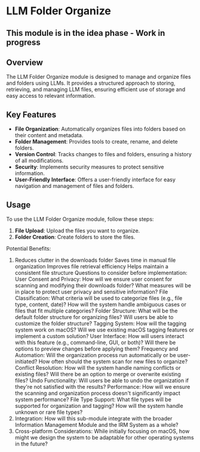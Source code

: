 # LLM Folder Organize

## This module is in the idea phase - Work in progress

## Overview

The LLM Folder Organize module is designed to manage and organize files and folders using LLMs. It provides a structured approach to storing, retrieving, and managing LLM files, ensuring efficient use of storage and easy access to relevant information.

## Key Features

- **File Organization**: Automatically organizes files into folders based on their content and metadata.
- **Folder Management**: Provides tools to create, rename, and delete folders.
- **Version Control**: Tracks changes to files and folders, ensuring a history of all modifications.
- **Security**: Implements security measures to protect sensitive information.
- **User-Friendly Interface**: Offers a user-friendly interface for easy navigation and management of files and folders.

## Usage

To use the LLM Folder Organize module, follow these steps:

1. **File Upload**: Upload the files you want to organize.
2. **Folder Creation**: Create folders to store the files.

Potential Benefits:
1. Reduces clutter in the downloads folder
Saves time in manual file organization
Improves file retrieval efficiency
Helps maintain a consistent file structure
Questions to consider before implementation:
User Consent and Privacy:
How will we ensure user consent for scanning and modifying their downloads folder?
What measures will be in place to protect user privacy and sensitive information?
File Classification:
What criteria will be used to categorize files (e.g., file type, content, date)?
How will the system handle ambiguous cases or files that fit multiple categories?
Folder Structure:
What will be the default folder structure for organizing files?
Will users be able to customize the folder structure?
Tagging System:
How will the tagging system work on macOS?
Will we use existing macOS tagging features or implement a custom solution?
User Interface:
How will users interact with this feature (e.g., command-line, GUI, or both)?
Will there be options to preview changes before applying them?
Frequency and Automation:
Will the organization process run automatically or be user-initiated?
How often should the system scan for new files to organize?
Conflict Resolution:
How will the system handle naming conflicts or existing files?
Will there be an option to merge or overwrite existing files?
Undo Functionality:
Will users be able to undo the organization if they're not satisfied with the results?
Performance:
How will we ensure the scanning and organization process doesn't significantly impact system performance?
File Type Support:
What file types will be supported for organization and tagging?
How will the system handle unknown or rare file types?
11. Integration:
How will this sub-module integrate with the broader Information Management Module and the IRM System as a whole?
12. Cross-platform Considerations:
While initially focusing on macOS, how might we design the system to be adaptable for other operating systems in the future?